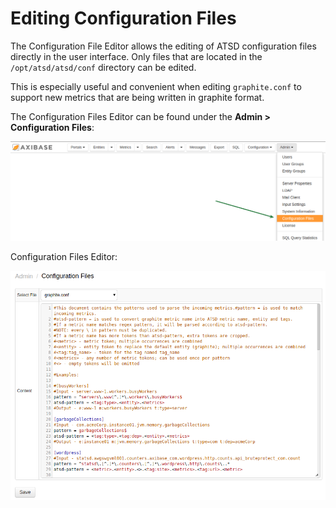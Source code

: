 # Editing Configuration Files


The Configuration File Editor allows the editing of ATSD configuration
files directly in the user interface. Only files that are located in the
`/opt/atsd/atsd/conf` directory can be edited.

This is especially useful and convenient when editing `graphite.conf` to
support new metrics that are being written in graphite format.

The Configuration Files Editor can be found under the **Admin >
Configuration Files**:

![](images/configuration_files_new.png "configuration_files")

Configuration Files Editor:

![](images/configuration_files_editor_new.png "configuration_files_editor")
